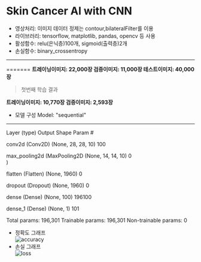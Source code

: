 # Skin Cancer AI with CNN
* 영상처리: 이미지 데이터 정제는 contour,bilateralFilter를 이용  
* 라이브러리: tensorflow, matplotlib, pandas, opencv 등 사용  
* 활성함수: relu(은닉층)100개, sigmoid(출력층)2개  
* 손실함수: binary_crossentropy
  
* * *

=======
**트레이닝이미지: 22,000장 검증이미지: 11,000장 테스트이미지: 40,000장**

> 첫번째 학습 결과  

**트레이닝이미지: 10,770장 검증이미지: 2,593장**  
* 모델 구성
Model: "sequential"
_________________________________________________________________
 Layer (type)                Output Shape              Param #   

 conv2d (Conv2D)             (None, 28, 28, 10)        100       
                                                                 
 max_pooling2d (MaxPooling2D  (None, 14, 14, 10)       0         
 )                                                               
                                                                 
 flatten (Flatten)           (None, 1960)              0         
                                                                 
 dropout (Dropout)           (None, 1960)              0         
                                                                 
 dense (Dense)               (None, 100)               196100    
                                                                 
 dense_1 (Dense)             (None, 1)                 101       
                                                                 
Total params: 196,301
Trainable params: 196,301
Non-trainable params: 0  



* 정확도 그래프  
 ![accuracy](https://github.com/Oldentomato/Skin_Cancer_AI/blob/main/accuracy.png?raw=true)
* 손실 그래프  
 ![loss](https://github.com/Oldentomato/Skin_Cancer_AI/blob/main/loss.png?raw=true)


